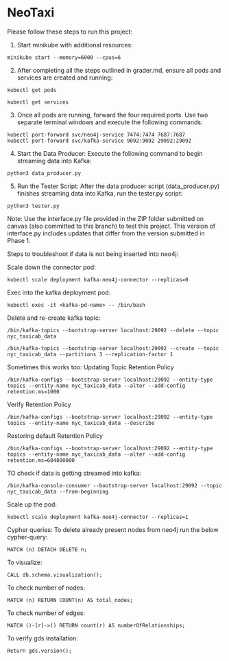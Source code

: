 # NeoTaxi
Please follow these steps to run this project: 
1. Start minikube with additional resources:
```
minikube start --memory=6000 --cpus=6
```

2. After completing all the steps outlined in grader.md, ensure all pods and services are created and running:
```
kubectl get pods
```
```
kubectl get services
```


3. Once all pods are running, forward the four required ports. Use two separate terminal windows and execute the following commands:
```
kubectl port-forward svc/neo4j-service 7474:7474 7687:7687
kubectl port-forward svc/kafka-service 9092:9092 29092:29092
```

4. Start the Data Producer: Execute the following command to begin streaming data into Kafka:
```
python3 data_producer.py
```

5. Run the Tester Script: After the data producer script (data_producer.py) finishes streaming data into Kafka, run the tester.py script:
```
python3 tester.py
```

Note: Use the interface.py file provided in the ZIP folder submitted on canvas (also committed to this branch) to test this project. This version of interface.py includes updates that differ from the version submitted in Phase 1.


Steps to troubleshoot if data is not being inserted into neo4j:

Scale down the connector pod:
```
kubectl scale deployment kafka-neo4j-connector --replicas=0
```

Exec into the kafka deployment pod:
```
kubectl exec -it <kafka-pd-name> -- /bin/bash
```

Delete and re-create kafka topic:
```
/bin/kafka-topics --bootstrap-server localhost:29092 --delete --topic nyc_taxicab_data
```
```
/bin/kafka-topics --bootstrap-server localhost:29092 --create --topic nyc_taxicab_data --partitions 3 --replication-factor 1
```

Sometimes this works too: 
Updating Topic Retention Policy
```
/bin/kafka-configs --bootstrap-server localhost:29092 --entity-type topics --entity-name nyc_taxicab_data --alter --add-config retention.ms=1000
```

Verify Retention Policy
```
/bin/kafka-configs --bootstrap-server localhost:29092 --entity-type topics --entity-name nyc_taxicab_data --describe
```

Restoring default Retention Policy
```
/bin/kafka-configs --bootstrap-server localhost:29092 --entity-type topics --entity-name nyc_taxicab_data --alter --add-config retention.ms=604800000
```

TO check if data is getting streamed into kafka:
```
/bin/kafka-console-consumer --bootstrap-server localhost:29092 --topic nyc_taxicab_data --from-beginning
```

Scale up the pod:
```
kubectl scale deployment kafka-neo4j-connector --replicas=1
```



Cypher queries:
To delete already present nodes from neo4j run the below cypher-query:
```
MATCH (n) DETACH DELETE n;
```

To visualize: 
```
CALL db.schema.visualization();
```


To check number of nodes:
```
MATCH (n) RETURN COUNT(n) AS total_nodes;
```

To check number of edges:
```
MATCH ()-[r]->() RETURN count(r) AS numberOfRelationships;
```

To verify gds installation: 
```
Return gds.version();
```